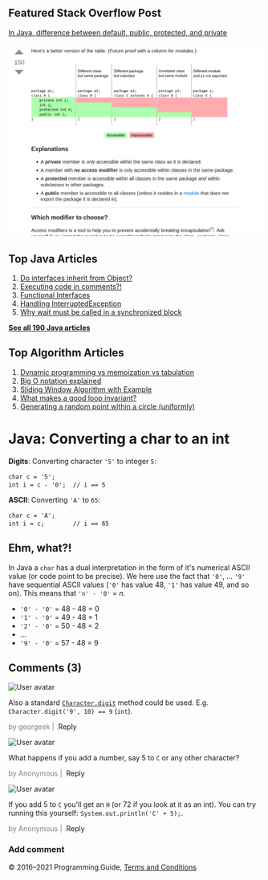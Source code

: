 <span class="underline"></span>

<span class="underline"></span>

## Featured Stack Overflow Post

[In Java, difference between default, public, protected, and private](https://stackoverflow.com/a/33627846/276052)

[<img src="../images/so-featured-33627846.png" alt="StackOverflow screenshot thumbnail" class="screenshot" />](https://stackoverflow.com/a/33627846/276052)

<span class="underline"></span>

## Top Java Articles

1.  [Do interfaces inherit from Object?](do-interfaces-inherit-from-object.html)
2.  [Executing code in comments?!](executing-code-in-comments.html)
3.  [Functional Interfaces](functional-interfaces.html)
4.  [Handling InterruptedException](handling-interrupted-exceptions.html)
5.  [Why wait must be called in a synchronized block](why-wait-must-be-in-synchronized.html)

[**See all 190 Java articles**](index.html)

## Top Algorithm Articles

1.  [Dynamic programming vs memoization vs tabulation](../dynamic-programming-vs-memoization-vs-tabulation.html)
2.  [Big O notation explained](../big-o-notation-explained.html)
3.  [Sliding Window Algorithm with Example](../sliding-window-example.html)
4.  [What makes a good loop invariant?](../what-makes-a-good-loop-invariant.html)
5.  [Generating a random point within a circle (uniformly)](../random-point-within-circle.html)

# Java: Converting a char to an int

**Digits**: Converting character `'5'` to integer `5`:

    char c = '5';
    int i = c - '0';  // i == 5

**ASCII**: Converting `'A'` to `65`:

    char c = 'A';
    int i = c;        // i == 65

## Ehm, what?!

In Java a `char` has a dual interpretation in the form of it's numerical ASCII value (or code point to be precise). We here use the fact that `'0'`, … `'9'` have sequential ASCII values (`'0'` has value 48, `'1'` has value 49, and so on). This means that <span class="no-wrap">`'n' - '0'` = <span style="font-style: italic">n</span></span>.

- `'0' - '0'` = 48 - 48 = 0
- `'1' - '0'` = 49 - 48 = 1
- `'2' - '0'` = 50 - 48 = 2
- …
- `'9' - '0'` = 57 - 48 = 9

## Comments (3)

![User avatar](https://www.gravatar.com/avatar/d41d8cd98f00b204e9800998ecf8427e?d=mp)

Also a standard [`Character.digit`](<https://docs.oracle.com/javase/10/docs/api/java/lang/Character.html#digit(char,int)>) method could be used. E.g. `Character.digit('9', 10) == 9` (`int`).

<span style="color: grey">by georgeek | </span> <span class="reply-button">Reply</span>

![User avatar](https://www.gravatar.com/avatar/d41d8cd98f00b204e9800998ecf8427e?d=mp)

What happens if you add a number, say 5 to `C` or any other character?

<span style="color: grey">by Anonymous | </span> <span class="reply-button">Reply</span>

![User avatar](https://www.gravatar.com/avatar/d41d8cd98f00b204e9800998ecf8427e?d=mp)

If you add 5 to `C` you'll get an `H` (or 72 if you look at it as an int). You can try running this yourself: `System.out.println('C' + 5);`.

<span style="color: grey">by Anonymous | </span> <span class="reply-button">Reply</span>

### Add comment

© 2016–2021 Programming.Guide, [Terms and Conditions](../terms-and-conditions.html)
